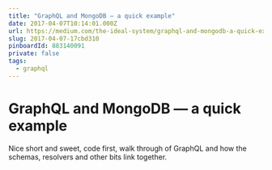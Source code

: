```yaml
---
title: "GraphQL and MongoDB — a quick example"
date: 2017-04-07T10:14:01.000Z
url: https://medium.com/the-ideal-system/graphql-and-mongodb-a-quick-example-34643e637e49
slug: 2017-04-07-17cbd310
pinboardId: 883140091
private: false
tags:
  - graphql
---
```


# GraphQL and MongoDB — a quick example

Nice short and sweet, code first, walk through of GraphQL and how the schemas, resolvers and other bits link together.
